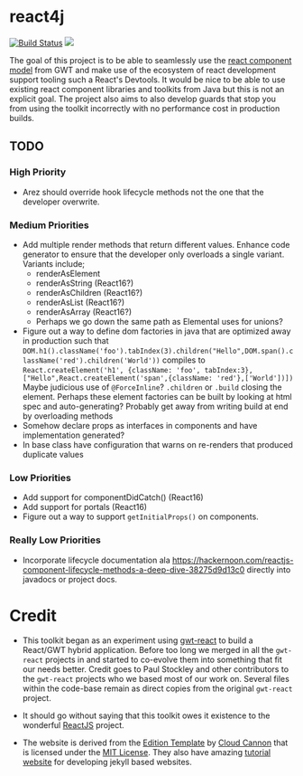 # react4j

[![Build Status](https://secure.travis-ci.org/realityforge/react4j.png?branch=master)](http://travis-ci.org/realityforge/react4j)
[<img src="https://img.shields.io/maven-central/v/org.realityforge.react4j/react4j.svg?label=latest%20release"/>](http://search.maven.org/#search%7Cga%7C1%7Cg%3A%22org.realityforge.react4j%22%20a%3A%22react4j%22)

The goal of this project is to be able to seamlessly use the [react component model](https://reactjs.org/docs/react-component.html) from GWT and make
use of the ecosystem of react development support tooling such a React's Devtools. It would be nice to
be able to use existing react component libraries and toolkits from Java but this is not an explicit goal.
The project also aims to also develop guards that stop you from using the toolkit incorrectly with no
performance cost in production builds.

## TODO

### High Priority

* Arez should override hook lifecycle methods not the one that the developer overwrite.

### Medium Priorities

* Add multiple render methods that return different values. Enhance code generator to ensure that
  the developer only overloads a single variant. Variants include;
  - renderAsElement
  - renderAsString (React16?)
  - renderAsChildren (React16?)
  - renderAsList (React16?)
  - renderAsArray (React16?)
  - Perhaps we go down the same path as Elemental uses for unions?
* Figure out a way to define dom factories in java that are optimized away in production such that
   `DOM.h1().className('foo').tabIndex(3).children("Hello",DOM.span().className('red').children('World'))`
   compiles to `React.createElement('h1', {className: 'foo', tabIndex:3},["Hello",React.createElement('span',{className: 'red'},['World'])])`
   Maybe judicious use of `@ForceInline`? `.children` or `.build` closing the element. Perhaps these
   element factories can be built by looking at html spec and auto-generating? Probably get away from writing build
   at end by overloading methods
* Somehow declare props as interfaces in components and have implementation generated?
* In base class have configuration that warns on re-renders that produced duplicate values

### Low Priorities

* Add support for componentDidCatch() (React16)
* Add support for portals (React16)
* Figure out a way to support `getInitialProps()` on components.

### Really Low Priorities

* Incorporate lifecycle documentation ala https://hackernoon.com/reactjs-component-lifecycle-methods-a-deep-dive-38275d9d13c0
  directly into javadocs or project docs.

# Credit

* This toolkit began as an experiment using [gwt-react](https://github.com/GWTReact/gwt-react) to build
  a React/GWT hybrid application. Before too long we merged in all the `gwt-react` projects in and started
  to co-evolve them into something that fit our needs better. Credit goes to Paul Stockley and other contributors
  to the `gwt-react` projects who we based most of our work on. Several files within the code-base remain as direct
  copies from the original `gwt-react` project.

* It should go without saying that this toolkit owes it existence to the wonderful [ReactJS](https://reactjs.org/)
  project.

* The website is derived from the [Edition Template](https://github.com/CloudCannon/edition-jekyll-template)
  by [Cloud Cannon](https://cloudcannon.com/) that is licensed under the [MIT License](https://github.com/CloudCannon/edition-jekyll-template/blob/master/LICENSE).
  They also have amazing [tutorial website](https://learn.cloudcannon.com/) for developing jekyll based websites.
